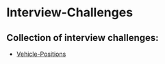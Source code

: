 # Interview-Challenges

## Collection of interview challenges:

* [Vehicle-Positions](https://github.com/ErnestL/Interview-Challenges/tree/main/Vehicle-Positions/README.md)
